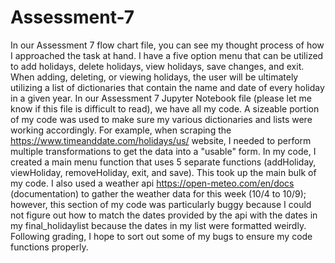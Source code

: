 # Assessment-7
In our Assessment 7 flow chart file, you can see my thought process of how I approached the task at hand. I have a five option menu that can be utilized to add holidays, delete holidays, view holidays, save changes, and exit. When adding, deleting, or viewing holidays, the user will be ultimately utilizing a list of dictionaries that contain the name and date of every holiday in a given year. 
In our Assessment 7 Jupyter Notebook file (please let me know if this file is difficult to read), we have all my code. A sizeable portion of my code was used to make sure my various dictionaries and lists were working accordingly. For example, when scraping the https://www.timeanddate.com/holidays/us/ website, I needed to perform multiple transformations to get the data into a "usable" form. In my code, I created a main menu function that uses 5 separate functions (addHoliday, viewHoliday, removeHoliday, exit, and save). This took up the main bulk of my code. I also used a weather api https://open-meteo.com/en/docs (documentation) to gather the weather data for this week (10/4 to 10/9); however, this section of my code was particularly buggy because I could not figure out how to match the dates provided by the api with the dates in my final_holidaylist because the dates in my list were formatted weirdly.
Following grading, I hope to sort out some of my bugs to ensure my code functions properly.
